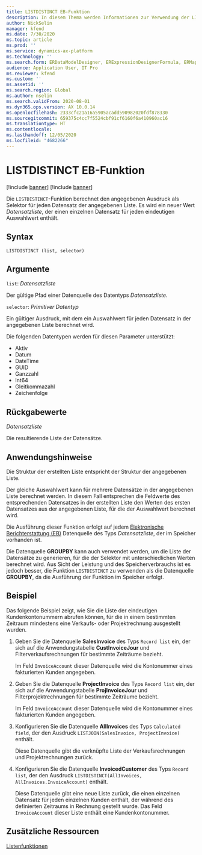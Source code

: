 ```yaml
---
title: LISTDISTINCT EB-Funktion
description: In diesem Thema werden Informationen zur Verwendung der LISTDISTINCT-Funktion bei der elektronischen Berichterstellung (EB) bereitgestellt.
author: NickSelin
manager: kfend
ms.date: 7/30/2020
ms.topic: article
ms.prod: ''
ms.service: dynamics-ax-platform
ms.technology: ''
ms.search.form: ERDataModelDesigner, ERExpressionDesignerFormula, ERMappedFormatDesigner, ERModelMappingDesigner
audience: Application User, IT Pro
ms.reviewer: kfend
ms.custom: ''
ms.assetid: ''
ms.search.region: Global
ms.author: nselin
ms.search.validFrom: 2020-08-01
ms.dyn365.ops.version: AX 10.0.14
ms.openlocfilehash: 2333cfc21a16a5905acadd590982020fdf878330
ms.sourcegitcommit: 659375c4cc7f5524cbf91cf6160f6a410960ac16
ms.translationtype: HT
ms.contentlocale: 
ms.lasthandoff: 12/05/2020
ms.locfileid: "4682266"
---
```

# <a name="listdistinct-er-function"></a>LISTDISTINCT EB-Funktion

[!include [banner](../includes/banner.md)]
[!include [banner](../includes/preview-banner.md)]

Die `LISTDISTINCT`-Funktion berechnet den angegebenen Ausdruck als Selektor für jeden Datensatz der angegebenen Liste. Es wird ein neuer Wert *Datensatzliste*, der einen einzelnen Datensatz für jeden eindeutigen Auswahlwert enthält.

## <a name="syntax"></a>Syntax

```
LISTDISTINCT (list, selector)
```

## <a name="arguments"></a>Argumente

`list`: *Datensatzliste*

Der gültige Pfad einer Datenquelle des Datentyps *Datensatzliste*.

`selector`: *Primitiver Datentyp*

Ein gültiger Ausdruck, mit dem ein Auswahlwert für jeden Datensatz in der angegebenen Liste berechnet wird.

Die folgenden Datentypen werden für diesen Parameter unterstützt:

- Aktiv
- Datum
- DateTime
- GUID
- Ganzzahl
- Int64
- Gleitkommazahl
- Zeichenfolge

## <a name="return-values"></a>Rückgabewerte

*Datensatzliste*

Die resultierende Liste der Datensätze.

## <a name="usage-notes"></a>Anwendungshinweise

Die Struktur der erstellten Liste entspricht der Struktur der angegebenen Liste.

Der gleiche Auswahlwert kann für mehrere Datensätze in der angegebenen Liste berechnet werden. In diesem Fall entsprechen die Feldwerte des entsprechenden Datensatzes in der erstellten Liste den Werten des ersten Datensatzes aus der angegebenen Liste, für die der Auswahlwert berechnet wird.

Die Ausführung dieser Funktion erfolgt auf jedem [Elektronische Berichterstattung (EB)](general-electronic-reporting.md) Datenquelle des Typs *Datensatzliste*, der im Speicher vorhanden ist.

Die Datenquelle **GROUPBY** kann auch verwendet werden, um die Liste der Datensätze zu generieren, für die der Selektor mit unterschiedlichen Werten berechnet wird. Aus Sicht der Leistung und des Speicherverbrauchs ist es jedoch besser, die Funktion `LISTDISTINCT` zu verwenden als die Datenquelle **GROUPBY**, da die Ausführung der Funktion im Speicher erfolgt.

## <a name="example"></a>Beispiel

Das folgende Beispiel zeigt, wie Sie die Liste der eindeutigen Kundenkontonummern abrufen können, für die in einem bestimmten Zeitraum mindestens eine Verkaufs- oder Projektrechnung ausgestellt wurden.

1. Geben Sie die Datenquelle **SalesInvoice** des Typs `Record list` ein, der sich auf die Anwendungstabelle **CustInvoiceJour** und Filterverkaufsrechnungen für bestimmte Zeiträume bezieht.

    Im Feld `InvoiceAccount` dieser Datenquelle wird die Kontonummer eines fakturierten Kunden angegeben.

2. Geben Sie die Datenquelle **ProjectInvoice** des Typs `Record list` ein, der sich auf die Anwendungstabelle **ProjInvoiceJour** und Filterprojektrechnungen für bestimmte Zeiträume bezieht.

    Im Feld `InvoiceAccount` dieser Datenquelle wird die Kontonummer eines fakturierten Kunden angegeben.

3. Konfigurieren Sie die Datenquelle **AllInvoices** des Typs `Calculated field`, der den Ausdruck `LISTJOIN(SalesInvoice, ProjectInvoice)` enthält.

    Diese Datenquelle gibt die verknüpfte Liste der Verkaufsrechnungen und Projektrechnungen zurück.

4. Konfigurieren Sie die Datenquelle **InvoicedCustomer** des Typs `Record list`, der den Ausdruck `LISTDISTINCT(AllInvoices, AllInvoices.InvoiceAccount)` enthält.

    Diese Datenquelle gibt eine neue Liste zurück, die einen einzelnen Datensatz für jeden einzelnen Kunden enthält, der während des definierten Zeitraums in Rechnung gestellt wurde. Das Feld `InvoiceAccount` dieser Liste enthält eine Kundenkontonummer.

## <a name="additional-resources"></a>Zusätzliche Ressourcen

[Listenfunktionen](er-functions-category-list.md)
